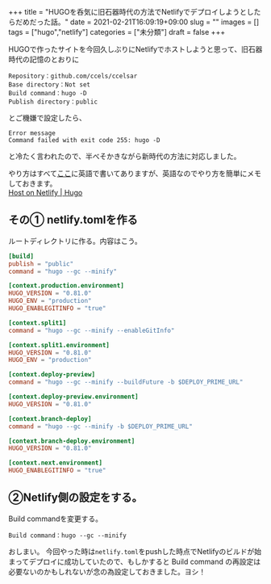 +++
title = "HUGOを呑気に旧石器時代の方法でNetlifyでデプロイしようとしたらだめだった話。"
date = 2021-02-21T16:09:19+09:00
slug = ""
images = []
tags = ["hugo","netlify"]
categories = ["未分類"]
draft = false
+++

HUGOで作ったサイトを今回久しぶりにNetlifyでホストしようと思って、旧石器時代の記憶のとおりに

```
Repository：github.com/ccels/ccelsar  
Base directory：Not set  
Build command：hugo -D  
Publish directory：public  
```

とご機嫌で設定したら、  

```
Error message
Command failed with exit code 255: hugo -D
```

と冷たく言われたので、半べそかきながら新時代の方法に対応しました。
<!--more-->

やり方はすべて[ここ](https://gohugo.io/hosting-and-deployment/hosting-on-netlify/)に英語で書いてありますが、英語なのでやり方を簡単にメモしておきます。    
[Host on Netlify | Hugo](https://gohugo.io/hosting-and-deployment/hosting-on-netlify/)  

## その① netlify.tomlを作る
ルートディレクトリに作る。内容はこう。

```netlify.toml
[build]
publish = "public"
command = "hugo --gc --minify"

[context.production.environment]
HUGO_VERSION = "0.81.0"
HUGO_ENV = "production"
HUGO_ENABLEGITINFO = "true"

[context.split1]
command = "hugo --gc --minify --enableGitInfo"

[context.split1.environment]
HUGO_VERSION = "0.81.0"
HUGO_ENV = "production"

[context.deploy-preview]
command = "hugo --gc --minify --buildFuture -b $DEPLOY_PRIME_URL"

[context.deploy-preview.environment]
HUGO_VERSION = "0.81.0"

[context.branch-deploy]
command = "hugo --gc --minify -b $DEPLOY_PRIME_URL"

[context.branch-deploy.environment]
HUGO_VERSION = "0.81.0"

[context.next.environment]
HUGO_ENABLEGITINFO = "true"

```

## ②Netlify側の設定をする。
Build commandを変更する。

```
Build command：hugo --gc --minify 
```

おしまい。
今回やった時は`netlify.toml`をpushした時点でNetlifyのビルドが始まってデプロイに成功していたので、もしかすると Build command の再設定は必要ないのかもしれないが念の為設定しておきました。ヨシ！